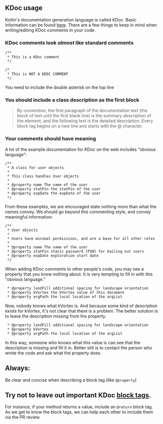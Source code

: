 ## KDoc usage

Kotlin's documentation generation language is called *KDoc*.
Basic information can be found [here](https://kotlinlang.org/docs/kotlin-doc.html).
There are a few things to keep in mind when writing/editing KDoc comments in your code.

### KDoc comments look *almost* like standard comments
```
/**
 * This is a KDoc comment
 */

/*
 * This is NOT A KDOC COMMENT
 */
 ```
You need to include the double asterisk on the top line

### You should include a class description as the first block

>By convention, the first paragraph of the documentation text (the block of text until the first blank line) is the summary description of the element, and the following text is the detailed description.
Every block tag begins on a new line and starts with the @ character.


### Your comments should have meaning
A lot of the example documentation for KDoc on the web includes "obvious language":
```
/**
 * A class for user objects
 *
 * This class handles User objects
 *
 * @property name The name of the user
 * @property statPin the statPin of the user
 * @property expDate the expDate of the user
 */
```
From these examples, we are encouraged state nothing more than what the names convey.  We should go beyond this commenting style, and convey meaningful information:

```
/**
 * User objects
 *
 * Users have minimal permissions, and are a base for all other roles
 *
 * @property name The name of the user
 * @property statPin static password (PIN) for bailing out users
 * @property expDate exploration start date
 */
```
When adding KDoc comments to other people's code, you may see a property that you know nothing about.  It is very tempting to fill in with this "obvious language."
```
 * @property landFill additional spacing for landscape orientation
 * @property kVortex the kVortex value of this document
 * @property argPath the local location of the argList

```
Now, nobody knows what kVortex is.  And because some kind of description exists for kVortex, it's not clear that there is a problem. The better solution is to leave the description missing from the property.
```
 * @property landFill additional spacing for landscape orientation
 * @property kVortex
 * @property argPath the local location of the argList

```
In this way, someone who knows what this value is can see that the description is missing and fill it in.  Better still is to contact the person who wrote the code and ask what the property does.

## Always:
Be clear and concise when describing a block tag (like `@property`)

## Try not to leave out important KDoc [block tags](https://kotlinlang.org/docs/kotlin-doc.html#block-tags).
For instance, if your method returns a value, include an `@return` block tag.  As we get to know the block tags, we can help each other to include them via the PR review.
